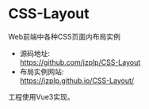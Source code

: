 # CSS-Layout
Web前端中各种CSS页面内布局实例

- 源码地址:\
  https://github.com/jzplp/CSS-Layout
- 布局实例网站:\
  https://jzplp.github.io/CSS-Layout/

工程使用Vue3实现。
